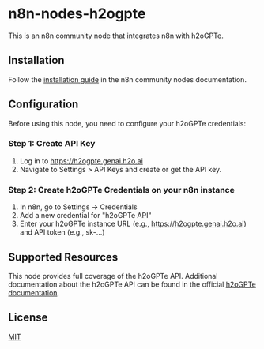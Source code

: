 # n8n-nodes-h2ogpte

This is an n8n community node that integrates n8n with h2oGPTe.

## Installation

Follow the [installation guide](https://docs.n8n.io/integrations/community-nodes/installation/verified-install/) in the n8n community nodes documentation.

## Configuration

Before using this node, you need to configure your h2oGPTe credentials:

### Step 1: Create API Key

1. Log in to <https://h2ogpte.genai.h2o.ai>
2. Navigate to Settings > API Keys and create or get the API key.

### Step 2: Create h2oGPTe Credentials on your n8n instance

1. In n8n, go to Settings → Credentials
2. Add a new credential for "h2oGPTe API"
3. Enter your h2oGPTe instance URL (e.g., <https://h2ogpte.genai.h2o.ai>) and API token (e.g., sk-...)

## Supported Resources

This node provides full coverage of the h2oGPTe API. Additional documentation about the h2oGPTe API can be found in the official [h2oGPTe documentation](https://h2oai.github.io/h2ogpte/index.html).

## License

[MIT](https://github.com/n8n-io/n8n-nodes-starter/blob/master/LICENSE.md)
